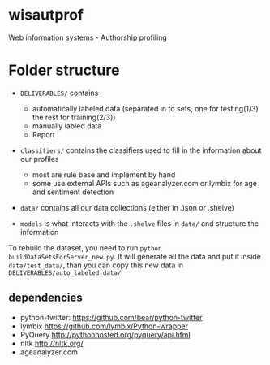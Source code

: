 wisautprof
==========

Web information systems - Authorship	profiling

# Folder structure
- `DELIVERABLES/` contains 
  - automatically labeled data (separated in to sets, one for testing(1/3) the rest for training(2/3))
  - manually labled data
  - Report 

- `classifiers/` contains the classifiers used to fill in the information about our profiles
  - most are rule base and implement by hand
  - some use external APIs such as ageanalyzer.com or lymbix for age and sentiment detection
- `data/` contains all our data collections (either in .)son or .shelve)
-  `models` is what interacts with the `.shelve` files in `data/` and  structure the information


To rebuild the dataset, you need to run `python buildDataSetsForServer_new.py`. It will 
generate all the data and put it inside `data/test_data/`, than you can copy this new data in 
`DELIVERABLES/auto_labeled_data/`




## dependencies
- python-twitter: https://github.com/bear/python-twitter
- lymbix https://github.com/lymbix/Python-wrapper
- PyQuery http://pythonhosted.org/pyquery/api.html
- nltk http://nltk.org/
- ageanalyzer.com



